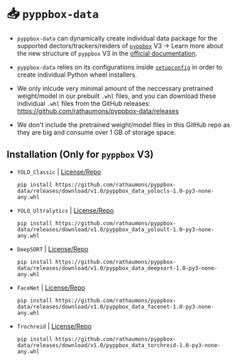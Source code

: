 # 📥 `pyppbox-data`

* `pyppbox-data` can dynamically create individual data package for the supported dectors/trackers/reiders of [`pyppbox`](https://github.com/rathaumons/pyppbox) V3 -> Learn more about the new structure of `pyppbox` V3 in the [official documentation](https://rathaumons.github.io/pyppbox/).

* `pyppbox-data` relies on its configurations inside [`setupconfig`](setupconfig) in order to create individual Python wheel installers.

* We only inlcude very minimal amount of the neccessary pretrained weight/model in our prebuilt `.whl` files, and you can download these individual `.whl` files from the GitHub releases: https://github.com/rathaumons/pyppbox-data/releases

* We don't include the pretrained weight/model files in this GitHub repo as they are big and consume over 1 GB of storage space.

## Installation (Only for `pyppbox` V3)

* `YOLO_Classic` | [License/Repo](https://github.com/AlexeyAB/darknet)
    ```
    pip install https://github.com/rathaumons/pyppbox-data/releases/download/v1.0/pyppbox_data_yolocls-1.0-py3-none-any.whl
    ```

* `YOLO_Ultralytics` | [License/Repo](https://github.com/ultralytics)
    ```
    pip install https://github.com/rathaumons/pyppbox-data/releases/download/v1.0/pyppbox_data_yoloult-1.0-py3-none-any.whl
    ```

* `DeepSORT` | [License/Repo](https://github.com/deshwalmahesh/yolov7-deepsort-tracking)
    ```
    pip install https://github.com/rathaumons/pyppbox-data/releases/download/v1.0/pyppbox_data_deepsort-1.0-py3-none-any.whl
    ```

* `FaceNet` | [License/Repo](https://github.com/davidsandberg/facenet)
    ```
    pip install https://github.com/rathaumons/pyppbox-data/releases/download/v1.0/pyppbox_data_facenet-1.0-py3-none-any.whl
    ```

* `Trochreid` | [License/Repo](https://github.com/KaiyangZhou/deep-person-reid)
    ```
    pip install https://github.com/rathaumons/pyppbox-data/releases/download/v1.0/pyppbox_data_torchreid-1.0-py3-none-any.whl
    ```

